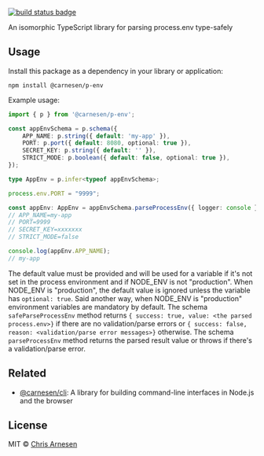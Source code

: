 [![build status badge](https://github.com/carnesen/p-env/workflows/test/badge.svg)](https://github.com/carnesen/p-env/actions?query=workflow%3Atest+branch%3Amaster)

An isomorphic TypeScript library for parsing process.env type-safely

## Usage

Install this package as a dependency in your library or application:
```shell
npm install @carnesen/p-env
```

Example usage:

```TypeScript
import { p } from '@carnesen/p-env';

const appEnvSchema = p.schema({
	APP_NAME: p.string({ default: 'my-app' }),
	PORT: p.port({ default: 8080, optional: true }),
	SECRET_KEY: p.string({ default: '' }),
	STRICT_MODE: p.boolean({ default: false, optional: true }),
});

type AppEnv = p.infer<typeof appEnvSchema>;

process.env.PORT = "9999";

const appEnv: AppEnv = appEnvSchema.parseProcessEnv({ logger: console });
// APP_NAME=my-app
// PORT=9999
// SECRET_KEY=xxxxxxx
// STRICT_MODE=false

console.log(appEnv.APP_NAME);
// my-app
```

The default value must be provided and will be used for a variable if it's not set in the process environment and if NODE_ENV is not "production". When NODE_ENV is "production", the default value is ignored unless the variable has `optional: true`. Said another way, when NODE_ENV is "production" environment variables are mandatory by default. The schema `safeParseProcessEnv` method returns `{ success: true, value: <the parsed process.env>}` if there are no validation/parse errors or `{ success: false, reason: <validation/parse error messages>}` otherwise. The schema `parseProcessEnv` method returns the parsed result value or throws if there's a validation/parse error.

## Related

- [@carnesen/cli](https://github.com/carnesen/cli): A library for building command-line interfaces in Node.js and the browser

## License

MIT © [Chris Arnesen](https://www.carnesen.com)
